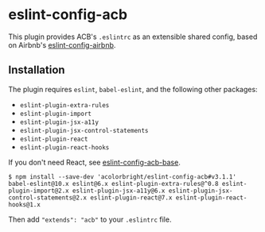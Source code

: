 # eslint-config-acb

This plugin provides ACB's `.eslintrc` as an extensible shared config, based on Airbnb's
[eslint-config-airbnb](https://github.com/airbnb/javascript/tree/master/packages/eslint-config-airbnb).

## Installation

The plugin requires `eslint`, `babel-eslint`, and the following other packages:
  - `eslint-plugin-extra-rules`
  - `eslint-plugin-import`
  - `eslint-plugin-jsx-a11y`
  - `eslint-plugin-jsx-control-statements`
  - `eslint-plugin-react`
  - `eslint-plugin-react-hooks`

If you don't need React, see [eslint-config-acb-base](https://github.com/acolorbright/eslint-config-acb-base).

```shell
$ npm install --save-dev 'acolorbright/eslint-config-acb#v3.1.1' babel-eslint@10.x eslint@6.x eslint-plugin-extra-rules@^0.8 eslint-plugin-import@2.x eslint-plugin-jsx-a11y@6.x eslint-plugin-jsx-control-statements@2.x eslint-plugin-react@7.x eslint-plugin-react-hooks@1.x
```

Then add `"extends": "acb"` to your `.eslintrc` file.
